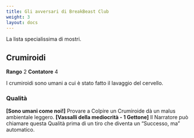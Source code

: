 ```yaml
---
title: Gli avversari di BreakBeast Club
weight: 3
layout: docs
---
```


La lista specialissima di mostri.


## Crumiroidi

**Rango** 2 **Contatore** 4

I crumiroidi sono umani a cui è stato fatto il lavaggio del cervello.

### Qualità
**[Sono umani come noi!]** Provare a Colpire un Crumiroide dà un malus ambientale leggero.
**[Vassalli della mediocrità - 1 Gettone]** Il Narratore può chiamare questa Qualità prima di un tiro che diventa un “Successo, ma” automatico.
